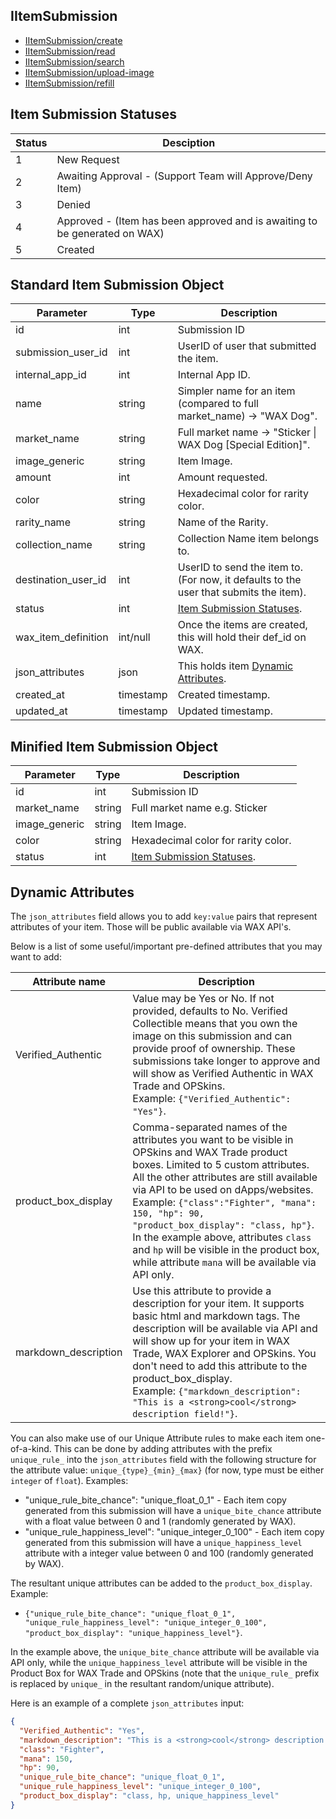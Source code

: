 ## IItemSubmission

- [IItemSubmission/create](IItemSubmission/create.md)
- [IItemSubmission/read](IItemSubmission/read.md)
- [IItemSubmission/search](IItemSubmission/search.md)
- [IItemSubmission/upload-image](IItemSubmission/upload-image.md)
- [IItemSubmission/refill](IItemSubmission/refill.md)

## Item Submission Statuses
Status | Desciption
------ | ----------
1 | New Request
2 | Awaiting Approval - (Support Team will Approve/Deny Item)
3 | Denied
4 | Approved - (Item has been approved and is awaiting to be generated on WAX)
5 | Created

## Standard Item Submission Object
Parameter | Type | Description
--------- | -----| -------- 
id | int | Submission ID
submission_user_id    | int | UserID of user that submitted the item.
internal_app_id| int | Internal App ID.
name | string | Simpler name for an item (compared to full market_name) -> "WAX Dog".
market_name | string | Full market name -> "Sticker &#124; WAX Dog [Special Edition]".
image_generic | string | Item Image.
amount | int | Amount requested.
color | string | Hexadecimal color for rarity color.
rarity_name | string | Name of the Rarity.
collection_name | string | Collection Name item belongs to.
destination_user_id | int | UserID to send the item to. (For now, it defaults to the user that submits the item).
status | int | [Item Submission Statuses](/IItemSubmission.md#item-submission-statuses).
wax_item_definition | int/null | Once the items are created, this will hold their def_id on WAX.
json_attributes | json | This holds item [Dynamic Attributes](/IItemSubmission.md#dynamic-attributes).
created_at | timestamp | Created timestamp.
updated_at | timestamp | Updated timestamp.

## Minified Item Submission Object
Parameter | Type | Description
--------- | -----| -------- 
id | int | Submission ID
market_name | string | Full market name e.g. Sticker | WAX DOG.
image_generic | string | Item Image.
color | string | Hexadecimal color for rarity color.
status | int | [Item Submission Statuses](/IItemSubmission.md#item-submission-statuses).

## Dynamic Attributes
The `json_attributes` field allows you to add `key:value` pairs that represent attributes of your item. Those will be public available via WAX API's.

Below is a list of some useful/important pre-defined attributes that you may want to add:

Attribute name | Description
--------- | -------- 
Verified_Authentic | Value may be Yes or No. If not provided, defaults to No. Verified Collectible means that you own the image on this submission and can provide proof of ownership. These submissions take longer to approve and will show as Verified Authentic in WAX Trade and OPSkins. <br>Example: `{"Verified_Authentic": "Yes"}`.
product_box_display | Comma-separated names of the attributes you want to be visible in OPSkins and WAX Trade product boxes. Limited to 5 custom attributes. All the other attributes are still available via API to be used on dApps/websites. <br>Example: `{"class":"Fighter", "mana": 150, "hp": 90, "product_box_display": "class, hp"}`. <br>In the example above, attributes `class` and `hp` will be visible in the product box, while attribute `mana` will be available via API only.
markdown_description | Use this attribute to provide a description for your item. It supports basic html and markdown tags. The description will be available via API and will show up for your item in WAX Trade, WAX Explorer and OPSkins. You don't need to add this attribute to the product_box_display. <br>Example: `{"markdown_description": "This is a <strong>cool</strong> description field!"}`.

You can also make use of our Unique Attribute rules to make each item one-of-a-kind. This can be done by adding attributes with the prefix `unique_rule_` into the `json_attributes` field with the following structure for the attribute value: `unique_{type}_{min}_{max}` (for now, type must be either `integer` of `float`). Examples:
 - "unique_rule_bite_chance": "unique_float_0_1" - Each item copy generated from this submission will have a `unique_bite_chance` attribute with a float value between 0 and 1 (randomly generated by WAX).
 - "unique_rule_happiness_level": "unique_integer_0_100" - Each item copy generated from this submission will have a `unique_happiness_level` attribute with a integer value between 0 and 100 (randomly generated by WAX).
 
The resultant unique attributes can be added to the `product_box_display`. Example: 
 - `{"unique_rule_bite_chance": "unique_float_0_1", "unique_rule_happiness_level": "unique_integer_0_100", "product_box_display": "unique_happiness_level"}`. 
 
In the example above, the `unique_bite_chance` attribute will be available via API only, while the `unique_happiness_level` attribute will be visible in the Product Box for WAX Trade and OPSkins (note that the `unique_rule_` prefix is replaced by `unique_` in the resultant random/unique attribute).

Here is an example of a complete `json_attributes` input: 
```json
{
  "Verified_Authentic": "Yes",
  "markdown_description": "This is a <strong>cool</strong> description field!",
  "class": "Fighter",
  "mana": 150,
  "hp": 90,
  "unique_rule_bite_chance": "unique_float_0_1",
  "unique_rule_happiness_level": "unique_integer_0_100",
  "product_box_display": "class, hp, unique_happiness_level"
}
```
